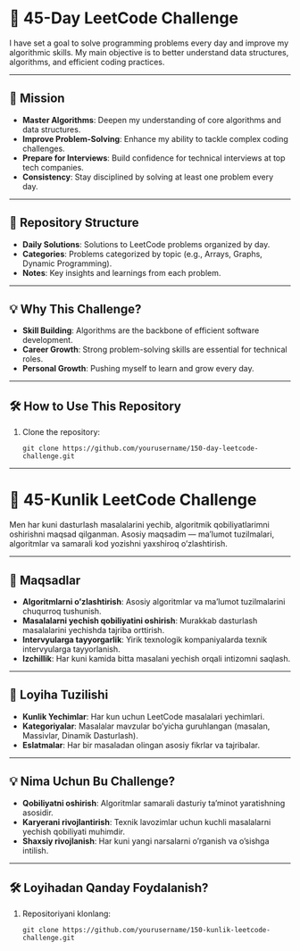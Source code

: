 # 🚀 45-Day LeetCode Challenge

I have set a goal to solve programming problems every day and improve my algorithmic skills. My main objective is to
better understand data structures, algorithms, and efficient coding practices.

---

## 🎯 Mission

- **Master Algorithms**: Deepen my understanding of core algorithms and data structures.
- **Improve Problem-Solving**: Enhance my ability to tackle complex coding challenges.
- **Prepare for Interviews**: Build confidence for technical interviews at top tech companies.
- **Consistency**: Stay disciplined by solving at least one problem every day.

---

## 📂 Repository Structure

- **Daily Solutions**: Solutions to LeetCode problems organized by day.
- **Categories**: Problems categorized by topic (e.g., Arrays, Graphs, Dynamic Programming).
- **Notes**: Key insights and learnings from each problem.

---

## 💡 Why This Challenge?

- **Skill Building**: Algorithms are the backbone of efficient software development.
- **Career Growth**: Strong problem-solving skills are essential for technical roles.
- **Personal Growth**: Pushing myself to learn and grow every day.

---

## 🛠 How to Use This Repository

1. Clone the repository:
   ```
   git clone https://github.com/yourusername/150-day-leetcode-challenge.git
    ```

---

# 🚀 45-Kunlik LeetCode Challenge

Men har kuni dasturlash masalalarini yechib, algoritmik qobiliyatlarimni oshirishni maqsad qilganman. Asosiy maqsadim —
ma’lumot tuzilmalari, algoritmlar va samarali kod yozishni yaxshiroq o’zlashtirish.

---

## 🎯 Maqsadlar

- **Algoritmlarni o’zlashtirish**: Asosiy algoritmlar va ma’lumot tuzilmalarini chuqurroq tushunish.
- **Masalalarni yechish qobiliyatini oshirish**: Murakkab dasturlash masalalarini yechishda tajriba orttirish.
- **Intervyularga tayyorgarlik**: Yirik texnologik kompaniyalarda texnik intervyularga tayyorlanish.
- **Izchillik**: Har kuni kamida bitta masalani yechish orqali intizomni saqlash.

---

## 📂 Loyiha Tuzilishi

- **Kunlik Yechimlar**: Har kun uchun LeetCode masalalari yechimlari.
- **Kategoriyalar**: Masalalar mavzular bo’yicha guruhlangan (masalan, Massivlar, Dinamik Dasturlash).
- **Eslatmalar**: Har bir masaladan olingan asosiy fikrlar va tajribalar.

---

## 💡 Nima Uchun Bu Challenge?

- **Qobiliyatni oshirish**: Algoritmlar samarali dasturiy ta’minot yaratishning asosidir.
- **Karyerani rivojlantirish**: Texnik lavozimlar uchun kuchli masalalarni yechish qobiliyati muhimdir.
- **Shaxsiy rivojlanish**: Har kuni yangi narsalarni o’rganish va o’sishga intilish.

---

## 🛠 Loyihadan Qanday Foydalanish?

1. Repositoriyani klonlang:
   ```
   git clone https://github.com/yourusername/150-kunlik-leetcode-challenge.git
    ```
